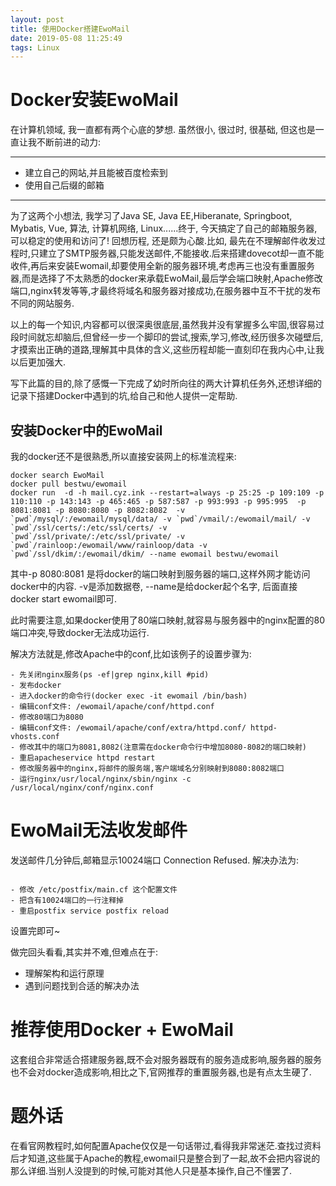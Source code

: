 ```yaml
---
layout: post
title: 使用Docker搭建EwoMail
date: 2019-05-08 11:25:49
tags: Linux
---
```

# Docker安装EwoMail
在计算机领域, 我一直都有两个心底的梦想. 虽然很小, 很过时, 很基础, 但这也是一直让我不断前进的动力:

---
- 建立自己的网站,并且能被百度检索到
- 使用自己后缀的邮箱
---

为了这两个小想法, 我学习了Java SE, Java EE,Hiberanate, Springboot, Mybatis, Vue, 算法, 计算机网络, Linux......终于, 今天搞定了自己的邮箱服务器,可以稳定的使用和访问了! 回想历程, 还是颇为心酸.比如, 最先在不理解邮件收发过程时,只建立了SMTP服务器,只能发送邮件,不能接收.后来搭建dovecot却一直不能收件,再后来安装Ewomail,却要使用全新的服务器环境,考虑再三也没有重置服务器,而是选择了不太熟悉的docker来承载EwoMail,最后学会端口映射,Apache修改端口,nginx转发等等,才最终将域名和服务器对接成功,在服务器中互不干扰的发布不同的网站服务. 


以上的每一个知识,内容都可以很深奥很底层,虽然我并没有掌握多么牢固,很容易过段时间就忘却脑后,但曾经一步一个脚印的尝试,搜索,学习,修改,经历很多次碰壁后,才摸索出正确的道路,理解其中具体的含义,这些历程却能一直刻印在我内心中,让我以后更加强大.

写下此篇的目的,除了感慨一下完成了幼时所向往的两大计算机任务外,还想详细的记录下搭建Docker中遇到的坑,给自己和他人提供一定帮助.

## 安装Docker中的EwoMail

我的docker还不是很熟悉,所以直接安装网上的标准流程来:
```
docker search EwoMail
docker pull bestwu/ewomail
docker run  -d -h mail.cyz.ink --restart=always -p 25:25 -p 109:109 -p 110:110 -p 143:143 -p 465:465 -p 587:587 -p 993:993 -p 995:995  -p 8081:8081 -p 8080:8080 -p 8082:8082  -v `pwd`/mysql/:/ewomail/mysql/data/ -v `pwd`/vmail/:/ewomail/mail/ -v `pwd`/ssl/certs/:/etc/ssl/certs/ -v `pwd`/ssl/private/:/etc/ssl/private/ -v `pwd`/rainloop:/ewomail/www/rainloop/data -v `pwd`/ssl/dkim/:/ewomail/dkim/ --name ewomail bestwu/ewomail
```
其中-p 8080:8081 是将docker的端口映射到服务器的端口,这样外网才能访问docker中的内容. -v是添加数据卷, --name是给docker起个名字, 后面直接docker start ewomail即可.

此时需要注意,如果docker使用了80端口映射,就容易与服务器中的nginx配置的80端口冲突,导致docker无法成功运行.

解决方法就是,修改Apache中的conf,比如该例子的设置步骤为:

```
- 先关闭nginx服务(ps -ef|grep nginx,kill #pid) 
- 发布docker 
- 进入docker的命令行(docker exec -it ewomail /bin/bash)
- 编辑conf文件: /ewomail/apache/conf/httpd.conf 
- 修改80端口为8080
- 编辑conf文件: /ewomail/apache/conf/extra/httpd.conf/ httpd-vhosts.conf
- 修改其中的端口为8081,8082(注意需在docker命令行中增加8080-8082的端口映射)
- 重启apacheservice httpd restart
- 修改服务器中的nginx,将邮件的服务端,客户端域名分别映射到8080:8082端口
- 运行nginx/usr/local/nginx/sbin/nginx -c /usr/local/nginx/conf/nginx.conf
```
# EwoMail无法收发邮件

发送邮件几分钟后,邮箱显示10024端口 Connection Refused. 解决办法为:
```

- 修改 /etc/postfix/main.cf 这个配置文件 
- 把含有10024端口的一行注释掉
- 重启postfix service postfix reload

```

设置完即可~

做完回头看看,其实并不难,但难点在于:
- 理解架构和运行原理
- 遇到问题找到合适的解决办法

# 推荐使用Docker + EwoMail
这套组合非常适合搭建服务器,既不会对服务器既有的服务造成影响,服务器的服务也不会对docker造成影响,相比之下,官网推荐的重置服务器,也是有点太生硬了.

# 题外话
在看官网教程时,如何配置Apache仅仅是一句话带过,看得我非常迷茫.查找过资料后才知道,这些属于Apache的教程,ewomail只是整合到了一起,故不会把内容说的那么详细.当别人没提到的时候,可能对其他人只是基本操作,自己不懂罢了.



